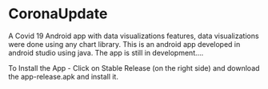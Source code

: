 # CoronaUpdate
A Covid 19 Android app with data visualizations features, data visualizations were done using any chart library.
This is an android app developed in android studio using java. The app is still in development.... 

To Install the App - Click on Stable Release (on the right side) and download the app-release.apk and install it.
